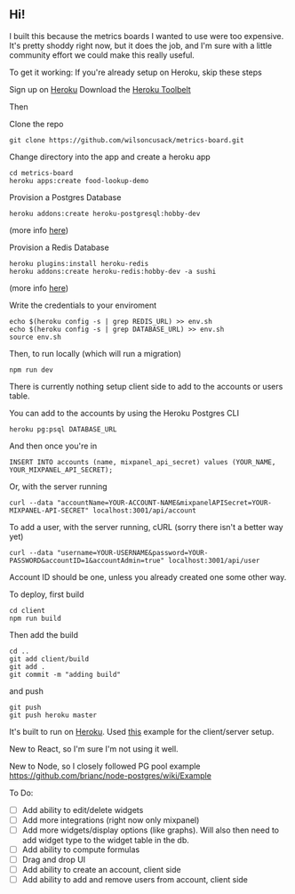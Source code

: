 ## Hi!

I built this because the metrics boards I wanted to use were too expensive. It's pretty shoddy right now, but it does the job, and I'm sure with a little community effort we could make this really useful. 

To get it working:
If you're already setup on Heroku, skip these steps

Sign up on [Heroku](http://heroku.com/)
Download the [Heroku Toolbelt](https://devcenter.heroku.com/articles/heroku-command-line)

Then

Clone the repo
```
git clone https://github.com/wilsoncusack/metrics-board.git
```
Change directory into the app and create a heroku app 
```
cd metrics-board
heroku apps:create food-lookup-demo
```

Provision a Postgres Database
```
heroku addons:create heroku-postgresql:hobby-dev
```
(more info [here](https://devcenter.heroku.com/articles/heroku-postgresql#provisioning-the-add-on))

Provision a Redis Database
```
heroku plugins:install heroku-redis
heroku addons:create heroku-redis:hobby-dev -a sushi
```
(more info [here](https://devcenter.heroku.com/articles/heroku-redis))

Write the credentials to your enviroment
```
echo $(heroku config -s | grep REDIS_URL) >> env.sh
echo $(heroku config -s | grep DATABASE_URL) >> env.sh
source env.sh
```

Then, to run locally (which will run a migration)
```
npm run dev
```

There is currently nothing setup client side to add to the accounts or users table. 

You can add to the accounts by using the Heroku Postgres CLI
```
heroku pg:psql DATABASE_URL
```
And then once you're in 
```
INSERT INTO accounts (name, mixpanel_api_secret) values (YOUR_NAME, YOUR_MIXPANEL_API_SECRET);
```
Or, with the server running
```
curl --data "accountName=YOUR-ACCOUNT-NAME&mixpanelAPISecret=YOUR-MIXPANEL-API-SECRET" localhost:3001/api/account
```

To add a user, with the server running, cURL (sorry there isn't a better way yet)
```
curl --data "username=YOUR-USERNAME&password=YOUR-PASSWORD&accountID=1&accountAdmin=true" localhost:3001/api/user
```
Account ID should be one, unless you already created one some other way.

To deploy, first build
```
cd client
npm run build
```

Then add the build
``` 
cd ..
git add client/build
git add .
git commit -m "adding build"
```
and push
```
git push
git push heroku master
```

It's built to run on [Heroku](http://heroku.com). Used [this](https://github.com/fullstackreact/food-lookup-demo) example for the client/server setup.

New to React, so I'm sure I'm not using it well.

New to Node, so I closely followed PG pool example
https://github.com/brianc/node-postgres/wiki/Example

To Do:
- [ ] Add ability to edit/delete widgets
- [ ] Add more integrations (right now only mixpanel)
- [ ] Add more widgets/display options (like graphs). Will also then need to add widget type to the widget table in the db.
- [ ] Add ability to compute formulas
- [ ] Drag and drop UI
- [ ] Add ability to create an account, client side
- [ ] Add ability to add and remove users from account, client side
